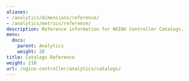 ```yaml
---
aliases:
- /analytics/dimensions/reference/
- /analytics/metrics/reference/
description: Reference information for NGINX Controller Catalogs.
menu:
  docs:
    parent: Analytics
    weight: 20
title: Catalogs Reference
weight: 210
url: /nginx-controller/analytics/catalogs/
---
```

